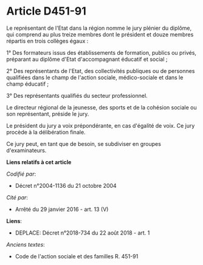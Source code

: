# Article D451-91

Le représentant de l'Etat dans la région nomme le jury plénier du diplôme, qui comprend au plus treize membres dont le
président et douze membres répartis en trois collèges égaux :

1° Des formateurs issus des établissements de formation, publics ou privés, préparant au diplôme d'Etat d'accompagnant
éducatif et social ;

2° Des représentants de l'Etat, des collectivités publiques ou de personnes qualifiées dans le champ de l'action sociale,
médico-sociale et dans le champ éducatif ;

3° Des représentants qualifiés du secteur professionnel.

Le directeur régional de la jeunesse, des sports et de la cohésion sociale ou son représentant, préside le jury.

Le président du jury a voix prépondérante, en cas d'égalité de voix. Ce jury procède à la délibération finale.

Ce jury peut, en tant que de besoin, se subdiviser en groupes d'examinateurs.

**Liens relatifs à cet article**

_Codifié par_:

  - Décret n°2004-1136 du 21 octobre 2004

_Cité par_:

  - Arrêté du 29 janvier 2016 - art. 13 (V)

**Liens**:

  - DEPLACE: Décret n°2018-734 du 22 août 2018 - art. 1

_Anciens textes_:

  - Code de l'action sociale et des familles R. 451-91
